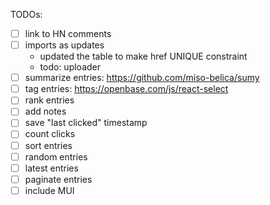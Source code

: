 TODOs:

- [ ] link to HN comments
- [ ] imports as updates 
   - updated the table to make href UNIQUE constraint
   - todo: uploader
- [ ] summarize entries: https://github.com/miso-belica/sumy
- [ ] tag entries: https://openbase.com/js/react-select
- [ ] rank entries
- [ ] add notes
- [ ] save "last clicked" timestamp
- [ ] count clicks
- [ ] sort entries
- [ ] random entries
- [ ] latest entries
- [ ] paginate entries
- [ ] include MUI
